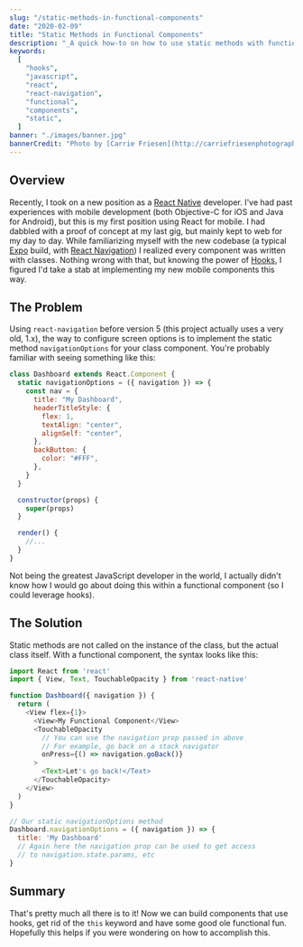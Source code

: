 ```yaml
---
slug: "/static-methods-in-functional-components"
date: "2020-02-09"
title: "Static Methods in Functional Components"
description: "_A quick how-to on how to use static methods with functional components in React._"
keywords:
  [
    "hooks",
    "javascript",
    "react",
    "react-navigation",
    "functional",
    "components",
    "static",
  ]
banner: "./images/banner.jpg"
bannerCredit: "Photo by [Carrie Friesen](http://carriefriesenphotography.com/)"
---
```


## Overview

Recently, I took on a new position as a [React Native](https://facebook.github.io/react-native/) developer. I've had past experiences with mobile development (both Objective-C for iOS and Java for Android), but this is my first position using React for mobile. I had dabbled with a proof of concept at my last gig, but mainly kept to web for my day to day. While familiarizing myself with the new codebase (a typical [Expo](https://expo.io) build, with [React Navigation](https://reactnavigation.org/)) I realized every component was written with classes. Nothing wrong with that, but knowing the power of [Hooks](https://reactjs.org/docs/hooks-intro.html), I figured I'd take a stab at implementing my new mobile components this way.

## The Problem

Using `react-navigation` before version 5 (this project actually uses a very old, 1.x), the way to configure screen options is to implement the static method `navigationOptions` for your class component. You're probably familiar with seeing something like this:

```javascript
class Dashboard extends React.Component {
  static navigationOptions = ({ navigation }) => {
    const nav = {
      title: "My Dashboard",
      headerTitleStyle: {
        flex: 1,
        textAlign: "center",
        alignSelf: "center",
      },
      backButton: {
        color: "#FFF",
      },
    }
  }

  constructor(props) {
    super(props)
  }

  render() {
    //...
  }
}
```

Not being the greatest JavaScript developer in the world, I actually didn't know how I would go about doing this within a functional component (so I could leverage hooks).

## The Solution

Static methods are not called on the instance of the class, but the actual class itself. With a functional component, the syntax looks like this:

```javascript
import React from 'react'
import { View, Text, TouchableOpacity } from 'react-native'

function Dashboard({ navigation }) {
  return (
    <View flex={1}>
      <View>My Functional Component</View>
      <TouchableOpacity
        // You can use the navigation prop passed in above
        // For example, go back on a stack navigator
        onPress={() => navigation.goBack()}
      >
        <Text>Let's go back!</Text>
      </TouchableOpacity>
    </View>
  )
}

// Our static navigationOptions method
Dashboard.navigationOptions = ({ navigation }) => {
  title: 'My Dashboard'
  // Again here the navigation prop can be used to get access
  // to navigation.state.params, etc
}
```

## Summary

That's pretty much all there is to it! Now we can build components that use hooks, get rid of the `this` keyword and have some good ole functional fun. Hopefully this helps if you were wondering on how to accomplish this.
